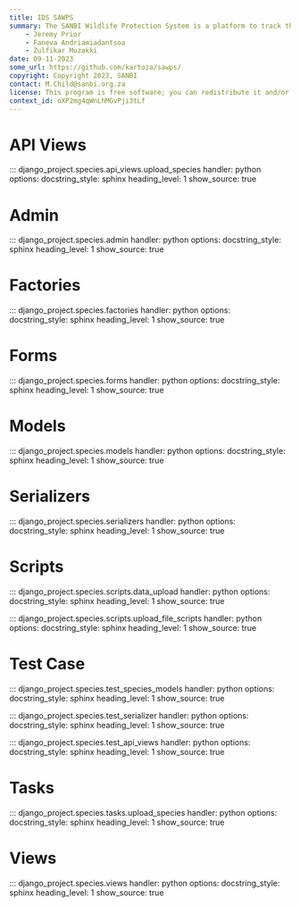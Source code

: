 ```yaml
---
title: IDS SAWPS
summary: The SANBI Wildlife Protection System is a platform to track the population levels of endangered wildlife.
    - Jeremy Prior
    - Faneva Andriamiadantsoa
    - Zulfikar Muzakki
date: 09-11-2023
some_url: https://github.com/kartoza/sawps/
copyright: Copyright 2023, SANBI
contact: M.Child@sanbi.org.za
license: This program is free software; you can redistribute it and/or modify it under the terms of the GNU Affero General Public License as published by the Free Software Foundation; either version 3 of the License, or (at your option) any later version.
context_id: oXP2mg4qWnLhMGvPji3tLf
---
```


# API Views 

::: django_project.species.api_views.upload_species
    handler: python
    options:
        docstring_style: sphinx
        heading_level: 1
        show_source: true

# Admin

::: django_project.species.admin
    handler: python
    options:
        docstring_style: sphinx
        heading_level: 1
        show_source: true


# Factories

::: django_project.species.factories
    handler: python
    options:
        docstring_style: sphinx
        heading_level: 1
        show_source: true


# Forms

::: django_project.species.forms
    handler: python
    options:
        docstring_style: sphinx
        heading_level: 1
        show_source: true


# Models

::: django_project.species.models
    handler: python
    options:
        docstring_style: sphinx
        heading_level: 1
        show_source: true


# Serializers

::: django_project.species.serializers
    handler: python
    options:
        docstring_style: sphinx
        heading_level: 1
        show_source: true


# Scripts 

::: django_project.species.scripts.data_upload
    handler: python
    options:
        docstring_style: sphinx
        heading_level: 1
        show_source: true


::: django_project.species.scripts.upload_file_scripts
    handler: python
    options:
        docstring_style: sphinx
        heading_level: 1
        show_source: true


# Test Case

::: django_project.species.test_species_models
    handler: python
    options:
        docstring_style: sphinx
        heading_level: 1
        show_source: true


::: django_project.species.test_serializer
    handler: python
    options:
        docstring_style: sphinx
        heading_level: 1
        show_source: true


::: django_project.species.test_api_views
    handler: python
    options:
        docstring_style: sphinx
        heading_level: 1
        show_source: true


# Tasks

::: django_project.species.tasks.upload_species
    handler: python
    options:
        docstring_style: sphinx
        heading_level: 1
        show_source: true


# Views

::: django_project.species.views
    handler: python
    options:
        docstring_style: sphinx
        heading_level: 1
        show_source: true
